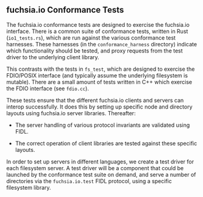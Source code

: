 ## fuchsia.io Conformance Tests

The fuchsia.io conformance tests are designed to exercise the fuchsia.io interface.
There is a common suite of conformance tests, written in Rust (`io1_tests.rs`),
which are run against the various conformance test harnesses.  These harnesses
(in the `conformance_harness` directory) indicate which functionality should be
tested, and proxy requests from the test driver to the underlying client library.

This contrasts with the tests in `fs_test`, which are designed to exercise the
FDIO/POSIX interface (and typically assume the underlying filesystem is mutable).
There are a small amount of tests written in C++ which exercise the FDIO interface
(see `fdio.cc`).

These tests ensure that the different fuchsia.io clients and servers can
interop successfully. It does this by setting up specific node and directory
layouts using fuchsia.io server libraries. Thereafter:

- The server handling of various protocol invariants are validated using FIDL.

- The correct operation of client libraries are tested against these
  specific layouts.

In order to set up servers in different languages, we create a test driver for
each filesystem server. A test driver will be a component that could be
launched by the conformance test suite on demand, and serve a number of
directories via the `fuchsia.io.test` FIDL protocol, using a specific filesystem
library.
